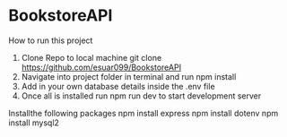 # BookstoreAPI

How to run this project
1. Clone Repo to local machine git clone https://github.com/esuar099/BookstoreAPI
2. Navigate into project folder in terminal and run npm install
3. Add in your own database details inside the .env file
4. Once all is installed run npm run dev to start development server

Installthe following packages
npm install express
npm install dotenv
npm install mysql2
